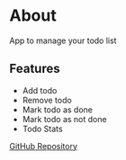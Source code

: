 # About

App to manage your todo list

## Features

- Add todo
- Remove todo
- Mark todo as done
- Mark todo as not done
- Todo Stats

[GitHub Repository](https://github.com/ahmedsaliuGit/todo-pro-max)
